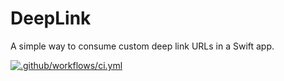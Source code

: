 # DeepLink

A simple way to consume custom deep link URLs in a Swift app.

[![.github/workflows/ci.yml](https://github.com/blueantcorp/DeepLinking/actions/workflows/ci.yml/badge.svg?branch=develop&event=default)](https://github.com/blueantcorp/DeepLinking/actions/workflows/ci.yml)
